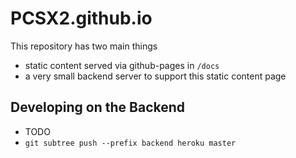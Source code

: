 # PCSX2.github.io

This repository has two main things
- static content served via github-pages in `/docs`
- a very small backend server to support this static content page

## Developing on the Backend

- TODO
- `git subtree push --prefix backend heroku master`
